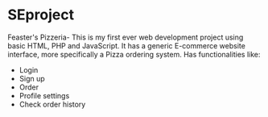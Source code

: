 # SEproject
Feaster's Pizzeria- This is my first ever web development project using basic HTML, PHP and JavaScript.
It has a generic E-commerce website interface, more specifically a Pizza ordering system.
Has functionalities like:
- Login
- Sign up
- Order
- Profile settings
- Check order history
